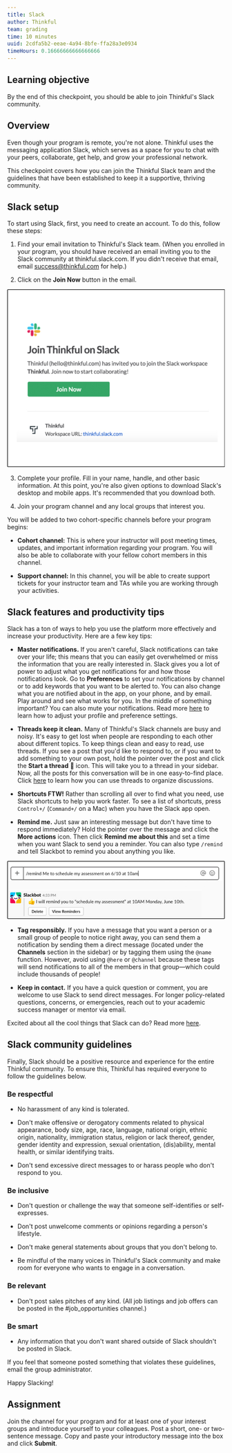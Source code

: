 ```yaml
---
title: Slack
author: Thinkful
team: grading
time: 10 minutes
uuid: 2cdfa5b2-eeae-4a94-8bfe-ffa28a3e0934
timeHours: 0.16666666666666666
---
```


## Learning objective

By the end of this checkpoint, you should be able to join Thinkful's Slack
community.

## Overview

Even though your program is remote, you're not alone. Thinkful uses the
messaging application Slack, which serves as a space for you to chat with your
peers, collaborate, get help, and grow your professional network.

This checkpoint covers how you can join the Thinkful Slack team and the
guidelines that have been established to keep it a supportive, thriving
community.

## Slack setup

To start using Slack, first, you need to create an account. To do this, follow
these steps:

1.  Find your email invitation to Thinkful's Slack team. (When you enrolled in
    your program, you should have received an email inviting you to the Slack
    community at thinkful.slack.com. If you didn't receive that email, email
    <success@thinkful.com> for help.)

2.  Click on the **Join Now** button in the email.

![Thinkful Slack invitation](immersion-orientation-slack-invite.png)
         
3.  Complete your profile. Fill in your name, handle, and other basic
    information. At this point, you're also given options to download Slack's
    desktop and mobile apps. It's recommended that you download both.

4.  Join your program channel and any local groups that interest you.

You will be added to two cohort-specific channels before your program begins:

-   **Cohort channel:** This is where your instructor will post meeting times,
    updates, and important information regarding your program. You will also be
    able to collaborate with your fellow cohort members in this channel.

-   **Support channel:** In this channel, you will be able to create support
    tickets for your instructor team and TAs while you are working through your
    activities.

## Slack features and productivity tips

Slack has a ton of ways to help you use the platform more effectively and
increase your productivity. Here are a few key tips:

-   **Master notifications.** If you aren't careful, Slack notifications can
    take over your life; this means that you can easily get overwhelmed or miss
    the information that you are really interested in. Slack gives you a lot of
    power to adjust what you get notifications for and how those notifications
    look. Go to **Preferences** to set your notifications by channel or to add
    keywords that you want to be alerted to. You can also change what you are
    notified about in the app, on your phone, and by email. Play around and see
    what works for you. In the middle of something important? You can also mute
    your notifications. Read more [here](https://slack.com/help/categories/360000047906) to learn how to adjust your profile and 
    preference settings. 

-   **Threads keep it clean.** Many of Thinkful's Slack channels are busy and
    noisy. It's easy to get lost when people are responding to each other about
    different topics. To keep things clean and easy to read, use threads. If you
    see a post that you'd like to respond to, or if you want to add something to
    your own post, hold the pointer over the post and click the **Start a
    thread** 💬 icon. This will take you to a thread in your sidebar. Now, all
    the posts for this conversation will be in one easy-to-find place. Click [here](https://slack.com/help/articles/115000769927-Use-threads-to-organize-discussions-) to learn how you can use threads to organize discussions. 

-   **Shortcuts FTW!** Rather than scrolling all over to find what you need, use
    Slack shortcuts to help you work faster. To see a list of shortcuts, press
    `Control+/` (`Command+/` on a Mac) when you have the Slack app open.

-   **Remind me.** Just saw an interesting message but don't have time to
    respond immediately? Hold the pointer over the message and click the **More
    actions** icon. Then click **Remind me about this** and set a time when you
    want Slack to send you a reminder. You can also type `/remind` and tell
    Slackbot to remind you about anything you like.

![Remind](immersion-orientation-remind.png)

-   **Tag responsibly.** If you have a message that you want a person or a small
    group of people to notice right away, you can send them a notification by
    sending them a direct message (located under the **Channels** section in the
    sidebar) or by tagging them using the `@name` function. However, avoid using
    `@here` or `@channel` because these tags will send notifications to all of the
    members in that group—which could include thousands of people!

-   **Keep in contact.** If you have a quick question or comment, you are
    welcome to use Slack to send direct messages. For longer policy-related 
    questions, concerns, or emergencies, reach out to your academic success manager 
    or mentor via email.

Excited about all the cool things that Slack can do? Read more
[here](https://slack.com/help/articles/218080037-Getting-started-for-new-members).

## Slack community guidelines

Finally, Slack should be a positive resource and experience for the entire
Thinkful community. To ensure this, Thinkful has required everyone to follow the guidelines below.

### Be respectful

-   No harassment of any kind is tolerated.

-   Don't make offensive or derogatory comments related to physical appearance,
    body size, age, race, language, national origin, ethnic origin, nationality,
    immigration status, religion or lack thereof, gender, gender identity and
    expression, sexual orientation, (dis)ability, mental health, or similar
    identifying traits.

-   Don't send excessive direct messages to or harass people who don't respond
    to you.

### Be inclusive

-   Don't question or challenge the way that someone self-identifies or
    self-expresses.

-   Don't post unwelcome comments or opinions regarding a person's lifestyle.

-   Don't make general statements about groups that you don't belong to.

-   Be mindful of the many voices in Thinkful's Slack community and make room
    for everyone who wants to engage in a conversation.

### Be relevant

-   Don't post sales pitches of any kind. (All job listings and job offers can
    be posted in the \#job_opportunities channel.)

### Be smart

-   Any information that you don't want shared outside of Slack shouldn't be
    posted in Slack.

If you feel that someone posted something that violates these guidelines, email
the group administrator.

Happy Slacking!

## Assignment

Join the channel for your program and for at least one of your interest groups
and introduce yourself to your colleagues. Post a short, one- or two-sentence 
message. Copy and paste your introductory message into the box and click **Submit**.
